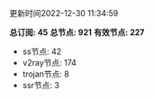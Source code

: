 更新时间2022-12-30 11:34:59

**总订阅: 45**
**总节点: 921**
**有效节点: 227**
- ss节点: 42
- v2ray节点: 174
- trojan节点: 8
- ssr节点: 3
